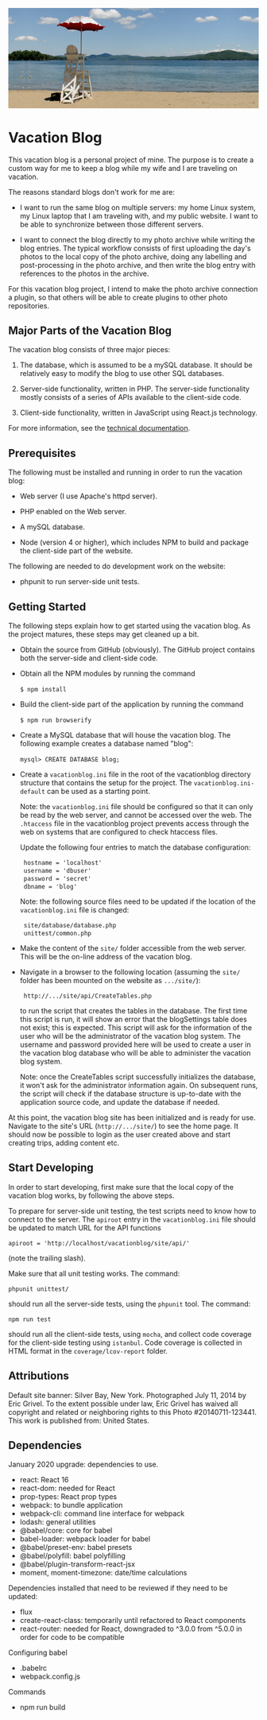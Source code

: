 ![banner](site/media/default-banner.png)

# Vacation Blog

This vacation blog is a personal project of mine. The purpose is to create
a custom way for me to keep a blog while my wife and I are traveling on
vacation.

The reasons standard blogs don't work for me are:

 - I want to run the same blog on multiple servers: my home Linux system,
   my Linux laptop that I am traveling with, and my public website. I want
   to be able to synchronize between those different servers.

 - I want to connect the blog directly to my photo archive while writing
   the blog entries. The typical workflow consists of first uploading the
   day's photos to the local copy of the photo archive, doing any
   labelling and post-processing in the photo archive, and then write
   the blog entry with references to the photos in the archive.

For this vacation blog project, I intend to make the photo archive connection
a plugin, so that others will be able to create plugins to other photo
repositories.

## Major Parts of the Vacation Blog

The vacation blog consists of three major pieces:

1. The database, which is assumed to be a mySQL database. It should be
   relatively easy to modify the blog to use other SQL databases.

2. Server-side functionality, written in PHP. The server-side functionality
   mostly consists of a series of APIs available to the client-side code.

3. Client-side functionality, written in JavaScript using React.js technology.

For more information, see the [technical documentation](documentation/index.md).

## Prerequisites

The following must be installed and running in order to run the vacation blog:

 - Web server (I use Apache's httpd server).

 - PHP enabled on the Web server.

 - A mySQL database.

 - Node (version 4 or higher), which includes NPM to build and package
   the client-side part of the website.

The following are needed to do development work on the website:

 - phpunit to run server-side unit tests.

## Getting Started

The following steps explain how to get started using the vacation blog.
As the project matures, these steps may get cleaned up a bit.

 - Obtain the source from GitHub (obviously). The GitHub project contains
   both the server-side and client-side code.

 - Obtain all the NPM modules by running the command

   `$ npm install`

 - Build the client-side part of the application by running the command

   `$ npm run browserify`

 - Create a MySQL database that will house the vacation blog. The following
   example creates a database named "blog":

   `mysql> CREATE DATABASE blog;`

 - Create a `vacationblog.ini` file in the root of the vacationblog
   directory structure that contains the setup for the project. The
   `vacationblog.ini-default` can be used as a starting point.

   Note: the `vacationblog.ini` file should be configured so that it can
   only be read by the web server, and cannot be accessed over the web.
   The `.htaccess` file in the vacationblog project prevents access through
   the web on systems that are configured to check htaccess files.

   Update the following four entries to match the database configuration:

        hostname = 'localhost'
        username = 'dbuser'
        password = 'secret'
        dbname = 'blog'

   Note: the following source files need to be updated if the location of
   the `vacationblog.ini` file is changed:

        site/database/database.php
        unittest/common.php

 - Make the content of the `site/` folder accessible from the web server.
   This will be the on-line address of the vacation blog.

 - Navigate in a browser to the following location (assuming the `site/`
   folder has been mounted on the website as `.../site/`):

        http://.../site/api/CreateTables.php

   to run the script that creates the tables in the database. The first time
   this script is run, it will show an error that the blogSettings table
   does not exist; this is expected. This script will ask for the information
   of the user who will be the administrator of the vacation blog system.
   The username and password provided here will be used to create a user
   in the vacation blog database who will be able to administer the
   vacation blog system.

   Note: once the CreateTables script successfully initializes the database,
   it won't ask for the administrator information again. On subsequent
   runs, the script will check if the database structure is up-to-date
   with the application source code, and update the database if needed.

At this point, the vacation blog site has been initialized and is ready for
use. Navigate to the site's URL (`http://.../site/`) to see the home page.
It should now be possible to login as the user created above and start
creating trips, adding content etc.

## Start Developing

In order to start developing, first make sure that the local copy of the
vacation blog works, by following the above steps.

To prepare for server-side unit testing, the test scripts need to know how
to connect to the server. The `apiroot` entry in the `vacationblog.ini`
file should be updated to match URL for the API functions

    apiroot = 'http://localhost/vacationblog/site/api/'

(note the trailing slash).

Make sure that all unit testing works. The command:

    phpunit unittest/

should run all the server-side tests, using the `phpunit` tool. The command:

    npm run test

should run all the client-side tests, using `mocha`, and collect code coverage
for the client-side testing using `istanbul`. Code coverage is collected in
HTML format in the `coverage/lcov-report` folder.

## Attributions

Default site banner: Silver Bay, New York. Photographed July 11, 2014 by Eric Grivel. To the extent possible under law, Eric Grivel has waived all copyright and related or neighboring rights to this Photo #20140711-123441. This work is published from: United States.


## Dependencies

January 2020 upgrade: dependencies to use.
 - react: React 16
 - react-dom: needed for React
 - prop-types: React prop types
 - webpack: to bundle application
 - webpack-cli: command line interface for webpack
 - lodash: general utilities
 - @babel/core: core for babel
 - babel-loader: webpack loader for babel
 - @babel/preset-env: babel presets
 - @babel/polyfill: babel polyfilling
 - @babel/plugin-transform-react-jsx
 - moment, moment-timezone: date/time calculations

Dependencies installed that need to be reviewed if they need to be updated:
 - flux
 - create-react-class: temporarily until refactored to React components
 - react-router: needed for React, downgraded to ^3.0.0 from ^5.0.0 in order
   for code to be compatible

Configuring babel
 - .babelrc
 - webpack.config.js

Commands
 - npm run build
